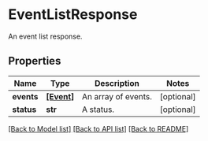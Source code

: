 # EventListResponse

An event list response.
## Properties
Name | Type | Description | Notes
------------ | ------------- | ------------- | -------------
**events** | [**[Event]**](Event.md) | An array of events. | [optional] 
**status** | **str** | A status. | [optional] 

[[Back to Model list]](README.md#documentation-for-models) [[Back to API list]](README.md#documentation-for-api-endpoints) [[Back to README]](README.md)


